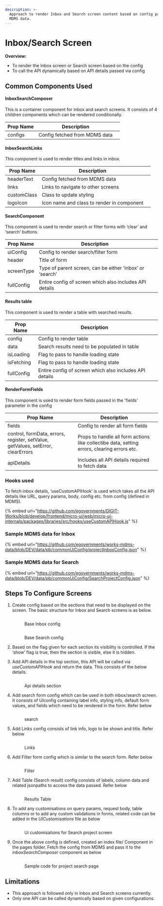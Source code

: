 ```yaml
---
description: >-
  Approach to render Inbox and Search screen content based on config passed via
  MDMS data.
---
```


# Inbox/Search Screen

**Overview:**

* To render the Inbox screen or Search screen based on the config
* To call the API dynamically based on API details passed via config

## Common Components Used

#### InboxSearchComposer

This is a container component for inbox and search screens. It consists of 4 children components which can be rendered conditionally.                                                                                                     &#x20;

<table><thead><tr><th>Prop Name</th><th>Description</th><th data-hidden></th></tr></thead><tbody><tr><td>configs</td><td>Config fetched from MDMS data</td><td></td></tr></tbody></table>

#### InboxSearchLinks

This component is used to render titles and links in inbox.

<table><thead><tr><th>Prop Name</th><th>Description</th><th data-hidden></th></tr></thead><tbody><tr><td>headerText</td><td>Config fetched from MDMS data</td><td></td></tr><tr><td>links</td><td>Links to navigate to other screens</td><td></td></tr><tr><td>customClass</td><td>Class to update styling</td><td></td></tr><tr><td>logoIcon</td><td>Icon name and class to render in component</td><td></td></tr></tbody></table>

#### SearchComponent

This component is used to render search or filter forms with ‘clear’ and ‘search’ buttons.

<table><thead><tr><th>Prop Name</th><th>Description</th><th data-hidden></th></tr></thead><tbody><tr><td>uiConfig</td><td>Config to render search/filter form</td><td></td></tr><tr><td>header</td><td>Title of form</td><td></td></tr><tr><td>screenType</td><td>Type of parent screen, can be either ‘inbox’ or ‘search’</td><td></td></tr><tr><td>fullConfig</td><td>Entire config of screen which also includes API details </td><td></td></tr></tbody></table>

#### Results table

This component is used to render a table with searched results.

<table><thead><tr><th>Prop Name</th><th>Description</th><th data-hidden></th></tr></thead><tbody><tr><td>config</td><td>Config to render table</td><td></td></tr><tr><td>data</td><td>Search results need to be populated in table</td><td></td></tr><tr><td>isLoading</td><td>Flag to pass to handle loading state</td><td></td></tr><tr><td>isFetching</td><td>Flag to pass to handle loading state</td><td></td></tr><tr><td>fullConfig</td><td>Entire config of screen which also includes API details </td><td></td></tr></tbody></table>

#### RenderFormFields

This component is used to render form fields passed in the 'fields' parameter in the config&#x20;

<table><thead><tr><th>Prop Name</th><th>Description</th><th data-hidden></th></tr></thead><tbody><tr><td>fields</td><td>Config to render all form fields</td><td></td></tr><tr><td>control, formData, errors, register, setValue, getValues, setError, clearErrors</td><td>Props to handle all form actions like collectibe data, setting errors, clearing errors etc.</td><td></td></tr><tr><td>apiDetails</td><td>Includes all API details required to fetch data</td><td></td></tr></tbody></table>

### **Hooks used**

To fetch inbox details, ‘useCustomAPIHook’ is used which takes all the API details like URL, query params, body, config etc. from config (defined in MDMS).                                                                                         &#x20;

{% embed url="https://github.com/egovernments/DIGIT-Works/blob/develop/frontend/micro-ui/web/micro-ui-internals/packages/libraries/src/hooks/useCustomAPIHook.js" %}

### Sample MDMS data for Inbox&#x20;

{% embed url="https://github.com/egovernments/works-mdms-data/blob/DEV/data/pb/commonUiConfig/projectInboxConfig.json" %}

### Sample MDMS data for Search

{% embed url="https://github.com/egovernments/works-mdms-data/blob/DEV/data/pb/commonUiConfig/SearchProjectConfig.json" %}

## Steps To Configure Screens

1.  Create config based on the sections that need to be displayed on the screen. The basic structure for Inbox and Search screens is as below.&#x20;

    <figure><img src="../../../.gitbook/assets/inboxConfig.png" alt=""><figcaption><p>Base Inbox config</p></figcaption></figure>



    <figure><img src="../../../.gitbook/assets/searchConfig (1).png" alt=""><figcaption><p>Base Search config</p></figcaption></figure>


2. Based on the flag given for each section its visibility is controlled. If the ‘show’ flag is true, then the section is visible, else it is hidden.&#x20;
3.  Add API details in the top section, this API will be called via _useCustomAPIHook_ and return the data. This consists of the below details.&#x20;

    <figure><img src="../../../.gitbook/assets/Screenshot 2023-02-13 at 11.44.02 AM.png" alt=""><figcaption><p>Api details section</p></figcaption></figure>


4.  Add search form config which can be used in both inbox/search screen. It consists of UIconfig containing label info, styling info, default form values, and fields which need to be rendered in the form. Refer below&#x20;

    <figure><img src="../../../.gitbook/assets/search_Section (1).png" alt=""><figcaption><p>search </p></figcaption></figure>


5.  Add Links config consists of link info, logo to be shown and title. Refer below&#x20;

    <figure><img src="../../../.gitbook/assets/links_config.png" alt=""><figcaption><p>Links</p></figcaption></figure>


6.  Add Filter form config which is similar to the search form. Refer below&#x20;

    <figure><img src="../../../.gitbook/assets/filter_config.png" alt=""><figcaption><p>Filter</p></figcaption></figure>
7.  Add Table (Search result) config consists of labels, column data and related jsonpaths to access the data passed. Refer below&#x20;

    <figure><img src="../../../.gitbook/assets/table_config.png" alt=""><figcaption><p>Results Table</p></figcaption></figure>


8.  To add any customisations on query params, request body, table columns or to add any custom validations in forms, related code can be added in the _UICustomisations_ file as below&#x20;

    <figure><img src="../../../.gitbook/assets/Ui_customizations.png" alt=""><figcaption><p>Ui customisations for Search project screen</p></figcaption></figure>


9.  Once the above config is defined, created an index file/ Component in the pages folder. Fetch the config from MDMS and pass it to the _inboxSearchComposer_ component as below&#x20;

    <figure><img src="../../../.gitbook/assets/search_project_index.png" alt=""><figcaption><p>Sample code for project search page</p></figcaption></figure>

## Limitations&#x20;

* This approach is followed only in Inbox and Search screens currently.
* Only one API can be called dynamically based on given configurations.

